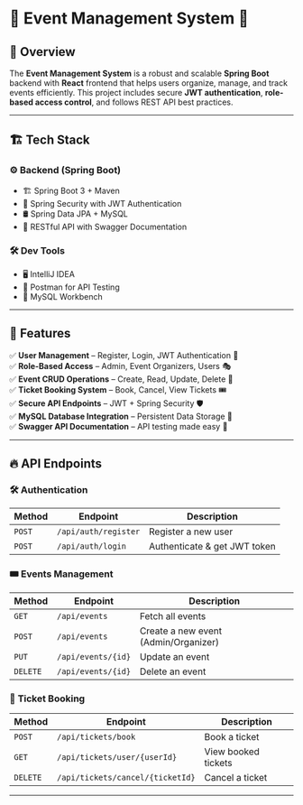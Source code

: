 # 🎉 Event Management System 🚀  

## 📌 Overview  
The **Event Management System** is a robust and scalable **Spring Boot** backend with **React** frontend that helps users organize, manage, and track events efficiently. This project includes secure **JWT authentication**, **role-based access control**, and follows REST API best practices.  

---

## 🏗️ Tech Stack  

### ⚙️ **Backend (Spring Boot)**
- 🏗️ Spring Boot 3 + Maven
- 🔐 Spring Security with JWT Authentication
- 🛢️ Spring Data JPA + MySQL
- 🎯 RESTful API with Swagger Documentation  

### 🛠️ **Dev Tools**
- 🖥️ IntelliJ IDEA  
- 📡 Postman for API Testing  
- 🐬 MySQL Workbench  

---

## 🚀 Features  
✅ **User Management** – Register, Login, JWT Authentication 🔑  
✅ **Role-Based Access** – Admin, Event Organizers, Users 🎭  
✅ **Event CRUD Operations** – Create, Read, Update, Delete 📅  
✅ **Ticket Booking System** – Book, Cancel, View Tickets 🎟️  
✅ **Secure API Endpoints** – JWT + Spring Security 🛡️  
✅ **MySQL Database Integration** – Persistent Data Storage 💾  
✅ **Swagger API Documentation** – API testing made easy 📜  

---

## 🔥 API Endpoints  

### 🛠️ **Authentication**
| Method | Endpoint | Description |
|--------|---------|-------------|
| `POST` | `/api/auth/register` | Register a new user |
| `POST` | `/api/auth/login` | Authenticate & get JWT token |

### 🎟️ **Events Management**
| Method | Endpoint | Description |
|--------|---------|-------------|
| `GET` | `/api/events` | Fetch all events |
| `POST` | `/api/events` | Create a new event (Admin/Organizer) |
| `PUT` | `/api/events/{id}` | Update an event |
| `DELETE` | `/api/events/{id}` | Delete an event |

### 📜 **Ticket Booking**
| Method | Endpoint | Description |
|--------|---------|-------------|
| `POST` | `/api/tickets/book` | Book a ticket |
| `GET` | `/api/tickets/user/{userId}` | View booked tickets |
| `DELETE` | `/api/tickets/cancel/{ticketId}` | Cancel a ticket |

---
